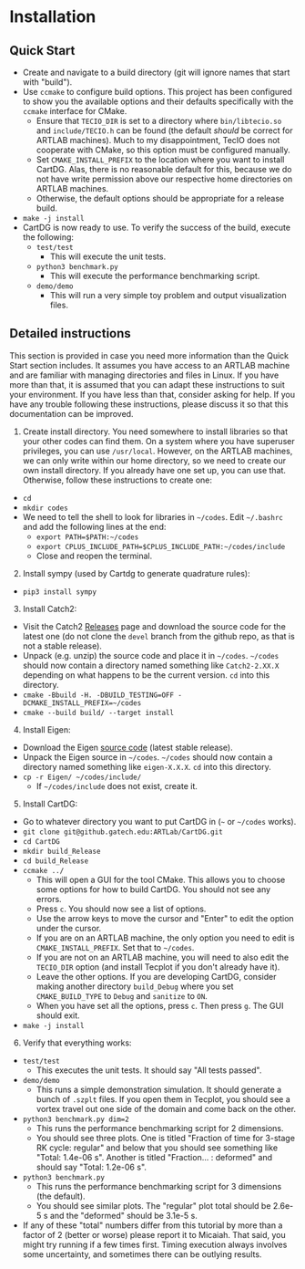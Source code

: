 # Installation

## Quick Start
* Create and navigate to a build directory (git will ignore names that start with "build").
* Use `ccmake` to configure build options. This project has been configured to show you the available options and their defaults specifically with the `ccmake` interface for CMake.
  * Ensure that `TECIO_DIR` is set to a directory where `bin/libtecio.so` and `include/TECIO.h` can be found (the default *should* be correct for ARTLAB machines).
    Much to my disappointment, TecIO does not cooperate with CMake, so this option must be configured manually.
  * Set `CMAKE_INSTALL_PREFIX` to the location where you want to install CartDG. Alas, there is no reasonable default for this,
    because we do not have write permission above our respective home directories on ARTLAB machines.
  * Otherwise, the default options should be appropriate for a release build.
* `make -j install`
* CartDG is now ready to use. To verify the success of the build, execute the following:
  * `test/test`
    * This will execute the unit tests.
  * `python3 benchmark.py`
    * This will execute the performance benchmarking script.
  * `demo/demo`
    * This will run a very simple toy problem and output visualization files.

## Detailed instructions
This section is provided in case you need more information than the Quick Start section includes. It assumes you have access to an ARTLAB
machine and are familiar with managing directories and files in Linux. If you have more than that, it is assumed that you can adapt these
instructions to suit your environment. If you have less than that, consider asking for help. If you have any trouble following these instructions,
please discuss it so that this documentation can be improved.
1. Create install directory. You need somewhere to install libraries so that your other codes can find them. On a system where you have
   superuser privileges, you can use `/usr/local`. However, on the ARTLAB machines, we can only write within our home directory, so we need
   to create our own install directory. If you already have one set up, you can use that. Otherwise, follow these instructions to create one:
  * `cd`
  * `mkdir codes`
  * We need to tell the shell to look for libraries in `~/codes`. Edit `~/.bashrc` and add the following lines at the end:
    * `export PATH=$PATH:~/codes`
    * `export CPLUS_INCLUDE_PATH=$CPLUS_INCLUDE_PATH:~/codes/include`
    * Close and reopen the terminal.
2. Install sympy (used by Cartdg to generate quadrature rules):
  * `pip3 install sympy`
3. Install Catch2:
  * Visit the Catch2 [Releases](https://github.com/catchorg/Catch2/releases) page and download the source code
    for the latest one (do not clone the `devel` branch from the github repo, as that is not a stable release).
  * Unpack (e.g. unzip) the source code and place it in `~/codes`. `~/codes` should now contain a directory named something like `Catch2-2.XX.X`
    depending on what happens to be the current version. `cd` into this directory.
  * `cmake -Bbuild -H. -DBUILD_TESTING=OFF -DCMAKE_INSTALL_PREFIX=~/codes`
  * `cmake --build build/ --target install`
4. Install Eigen:
  * Download the Eigen [source code](http://eigen.tuxfamily.org/index.php?title=Main_Page#Download) (latest stable release).
  * Unpack the Eigen source in `~/codes`. `~/codes` should now contain a directory named something like `eigen-X.X.X`.
    `cd` into this directory.
  * `cp -r Eigen/ ~/codes/include/`
    * If `~/codes/include` does not exist, create it.
5. Install CartDG:
  * Go to whatever directory you want to put CartDG in (`~` or `~/codes` works).
  * `git clone git@github.gatech.edu:ARTLab/CartDG.git`
  * `cd CartDG`
  * `mkdir build_Release`
  * `cd build_Release`
  * `ccmake ../`
    * This will open a GUI for the tool CMake. This allows you to choose some options for how to build CartDG. You should not see any errors.
    * Press `c`. You should now see a list of options.
    * Use the arrow keys to move the cursor and "Enter" to edit the option under the cursor.
    * If you are on an ARTLAB machine, the only option you need to edit is `CMAKE_INSTALL_PREFIX`. Set that to `~/codes`.
    * If you are not on an ARTLAB machine, you will need to also edit the `TECIO_DIR` option (and install Tecplot if you don't already have it).
    * Leave the other options. If you are developing CartDG, consider making another directory `build_Debug` where you set `CMAKE_BUILD_TYPE` to
      `Debug` and `sanitize` to `ON`.
    * When you have set all the options, press `c`. Then press `g`. The GUI should exit.
  * `make -j install`
6. Verify that everything works:
  * `test/test`
    * This executes the unit tests. It should say "All tests passed".
  * `demo/demo`
    * This runs a simple demonstration simulation. It should generate a bunch of `.szplt` files. If you open them in Tecplot, you should see
      a vortex travel out one side of the domain and come back on the other.
  * `python3 benchmark.py dim=2`
    * This runs the performance benchmarking script for 2 dimensions.
    * You should see three plots. One is titled "Fraction of time for 3-stage RK cycle: regular" and below
      that you should see something like "Total: 1.4e-06 s". Another is titled "Fraction... : deformed" and should say
      "Total: 1.2e-06 s". 
  * `python3 benchmark.py`
    * This runs the performance benchmarking script for 3 dimensions (the default).
    * You should see similar plots. The "regular" plot total should be 2.6e-5 s and the "deformed" should be 3.1e-5 s.
  * If any of these "total" numbers differ from this tutorial by more than a factor of 2 (better or worse) please
    report it to Micaiah. That said, you might try running if a few times first. Timing execution always involves some uncertainty,
    and sometimes there can be outlying results.
